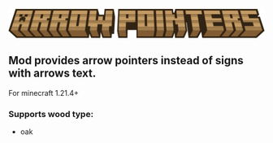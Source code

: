 ![logo](resources/arrow_pointers_logo.png)

## Mod provides arrow pointers instead of signs with arrows text.
For minecraft 1.21.4+

### Supports wood type:
- oak